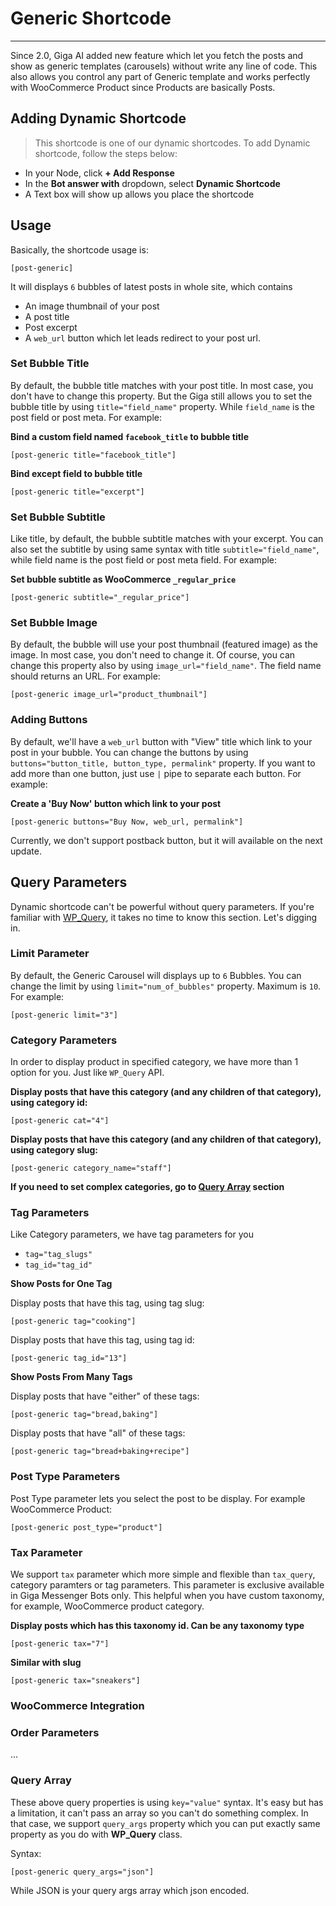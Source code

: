 # Generic Shortcode
---
Since 2.0, Giga AI added new feature which let you fetch the posts and show as generic templates (carousels) without write any line of code. This also allows you control any part of Generic template and works perfectly with WooCommerce Product since Products are basically Posts.
 
## Adding Dynamic Shortcode
> This shortcode is one of our dynamic shortcodes. To add Dynamic shortcode, follow the steps below:
- In your Node, click **+ Add Response**
- In the **Bot answer with** dropdown, select **Dynamic Shortcode**
- A Text box will show up allows you place the shortcode

## Usage
Basically, the shortcode usage is:

```
[post-generic]
```

It will displays `6` bubbles of latest posts in whole site, which contains 

- An image thumbnail of your post
- A post title
- Post excerpt
- A `web_url` button which let leads redirect to your post url.
 
### Set Bubble Title
By default, the bubble title matches with your post title. In most case, you don't have to change this property. But the Giga still allows you to set the bubble title by using `title="field_name"` property. While `field_name` is the post field or post meta. For example:

**Bind a custom field named `facebook_title` to bubble title** 
```
[post-generic title="facebook_title"]
```

**Bind except field to bubble title**
```
[post-generic title="excerpt"]
```

### Set Bubble Subtitle
Like title, by default, the bubble subtitle matches with your excerpt. You can also set the subtitle by using same syntax with title `subtitle="field_name"`, while field name is the post field or post meta field. For example:

**Set bubble subtitle as WooCommerce `_regular_price`**
```
[post-generic subtitle="_regular_price"]
```

### Set Bubble Image
By default, the bubble will use your post thumbnail (featured image) as the image. In most case, you don't need to change it. Of course, you can change this property also by using `image_url="field_name"`. The field name should returns an URL. For example:

```
[post-generic image_url="product_thumbnail"]
```

### Adding Buttons
By default, we'll have a `web_url` button with "View" title which link to your post in your bubble. You can change the buttons by using `buttons="button_title, button_type, permalink"` property. If you want to add more than one button, just use `|` pipe to separate each button. For example:

**Create a 'Buy Now' button which link to your post**
```
[post-generic buttons="Buy Now, web_url, permalink"]
```

Currently, we don't support postback button, but it will available on the next update.

## Query Parameters
Dynamic shortcode can't be powerful without query parameters. If you're familiar with [WP_Query](https://codex.wordpress.org/Class_Reference/WP_Query), it takes no time to know this section. Let's digging in.

### Limit Parameter
By default, the Generic Carousel will displays up to `6` Bubbles. You can change the limit by using `limit="num_of_bubbles"` property. Maximum is `10`. For example:

```
[post-generic limit="3"]
```

### Category Parameters
In order to display product in specified category, we have more than 1 option for you. Just like `WP_Query` API.
 
**Display posts that have this category (and any children of that category), using category id:**
```
[post-generic cat="4"]
```

**Display posts that have this category (and any children of that category), using category slug:**
```
[post-generic category_name="staff"]
```

**If you need to set complex categories, go to [Query Array](#query-array) section**

### Tag Parameters
Like Category parameters, we have tag parameters for you
- `tag="tag_slugs"`
- `tag_id="tag_id"`

**Show Posts for One Tag**

Display posts that have this tag, using tag slug:
```
[post-generic tag="cooking"]
```

Display posts that have this tag, using tag id:
```
[post-generic tag_id="13"]
```

**Show Posts From Many Tags**

Display posts that have "either" of these tags:

```
[post-generic tag="bread,baking"]
```

Display posts that have "all" of these tags:
```
[post-generic tag="bread+baking+recipe"]
```

### Post Type Parameters
Post Type parameter lets you select the post to be display. For example WooCommerce Product:
```
[post-generic post_type="product"]
```

### Tax Parameter
We support `tax` parameter which more simple and flexible than `tax_query`, category paramters or tag parameters. This parameter is exclusive available in Giga Messenger Bots only. This helpful when you have custom taxonomy, for example, WooCommerce product category.

**Display posts which has this taxonomy id. Can be any taxonomy type**
```
[post-generic tax="7"]
```

**Similar with slug**
```
[post-generic tax="sneakers"]
```

### WooCommerce Integration


### Order Parameters
...

### Query Array
These above query properties is using `key="value"` syntax. It's easy but has a limitation, it can't pass an array so you can't do something complex. In that case, we support `query_args` property which you can put exactly same property as you do with **WP_Query** class.

Syntax:

```
[post-generic query_args="json"]
```

While JSON is your query args array which json encoded.